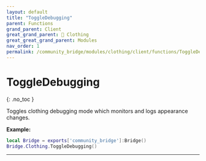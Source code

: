 ```yaml
---
layout: default
title: "ToggleDebugging"
parent: Functions
grand_parent: Client
great_grand_parent: 👔 Clothing
great_great_grand_parent: Modules
nav_order: 1
permalink: /community_bridge/modules/clothing/client/functions/ToggleDebugging/
---
```


# ToggleDebugging
{: .no_toc }

Toggles clothing debugging mode which monitors and logs appearance changes.

**Example:**
```lua
local Bridge = exports['community_bridge']:Bridge()
Bridge.Clothing.ToggleDebugging()
```

---